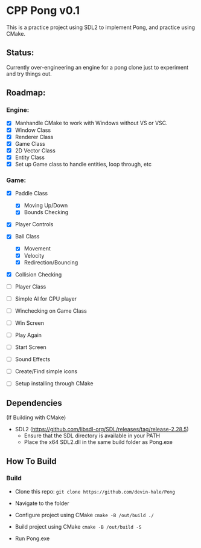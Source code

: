 # CPP Pong v0.1

This is a practice project using SDL2 to implement Pong, and practice using CMake.

## Status:

Currently over-engineering an engine for a pong clone just to experiment and try things out.

## Roadmap:

### Engine:
- [x] Manhandle CMake to work with Windows without VS or VSC.
- [x] Window Class
- [x] Renderer Class
- [x] Game Class
- [x] 2D Vector Class
- [x] Entity Class
- [x] Set up Game class to handle entities, loop through, etc

### Game:
- [x] Paddle Class
    - [x] Moving Up/Down
    - [x] Bounds Checking
- [x] Player Controls
- [x] Ball Class
    - [x] Movement
    - [x] Velocity
    - [x] Redirection/Bouncing
- [x] Collision Checking
- [ ] Player Class
- [ ] Simple AI for CPU player
- [ ] Winchecking on Game Class
- [ ] Win Screen
- [ ] Play Again
- [ ] Start Screen
- [ ] Sound Effects

- [ ] Create/Find simple icons
- [ ] Setup installing through CMake

## Dependencies

(If Building with CMake)
- SDL2 (https://github.com/libsdl-org/SDL/releases/tag/release-2.28.5)
    - Ensure that the SDL directory is available in your PATH
    - Place the x64 SDL2.dll in the same build folder as Pong.exe

## How To Build

### Build
- Clone this repo:
    ```git clone https://github.com/devin-hale/Pong```

- Navigate to the folder

- Configure project using CMake
    ```cmake -B /out/build ./```

- Build project using CMake
    ```cmake -B /out/build -S```

- Run Pong.exe
